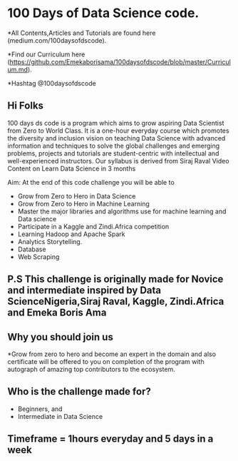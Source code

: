 # 100 Days of Data Science code.

*All Contents,Articles and Tutorials are found here (medium.com/100daysofdscode).

*Find our Curriculum here (https://github.com/Emekaborisama/100daysofdscode/blob/master/Curriculum.md).

*Hashtag @100daysofdscode

## Hi Folks

100 days ds code is a program which aims to grow aspiring Data Scientist from Zero to World Class. It is a one-hour everyday course which promotes the diversity and inclusion vision on teaching Data Science with advanced information and techniques to solve the global challenges and emerging problems, projects and tutorials are student-centric with intellectual and well-experienced instructors. Our syllabus is derived from Siraj Raval Video Content on Learn Data Science in 3 months

Aim: At the end of this code challenge you will be able to 
*  Grow from Zero to Hero in Data Science
*  Grow from Zero to Hero in Machine Learning
*  Master the major libraries and algorithms use for machine learning and Data science  
*  Participate in a Kaggle and Zindi.Africa competition 
*  Learning Hadoop and Apache Spark
*  Analytics Storytelling.
*  Database
*  Web Scraping


## P.S This challenge is originally made for Novice and intermediate inspired by Data ScienceNigeria,Siraj Raval, Kaggle, Zindi.Africa and Emeka Boris Ama

## Why you should join us
*Grow from zero to hero and become an expert in the domain and also certificate will be offered to you on completion of the program with autograph of amazing top contributors to the ecosystem.

## Who is the challenge made for?
- Beginners, and
- Intermediate in Data Science

## Timeframe = 1hours everyday and 5 days in a week


